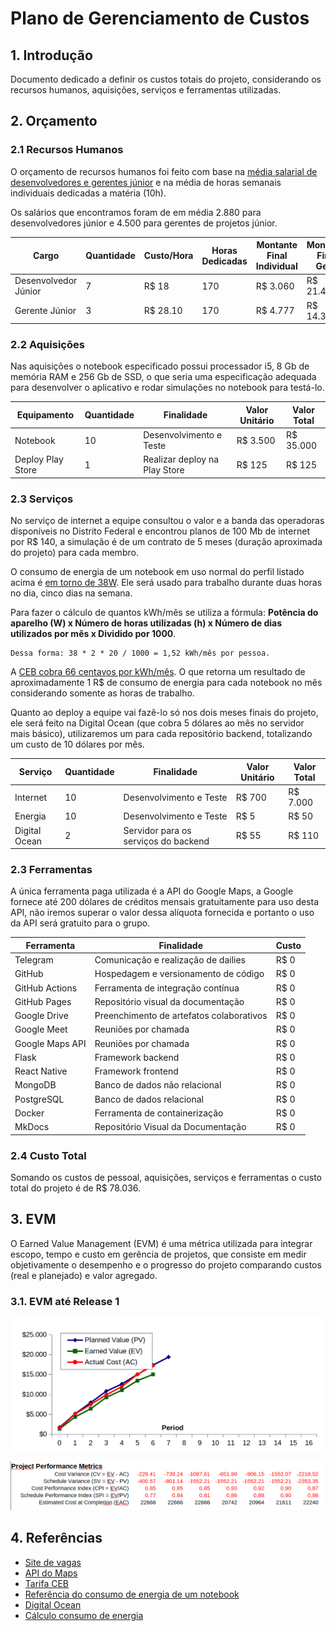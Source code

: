 # Plano de Gerenciamento de Custos

## 1. Introdução 
Documento dedicado a definir os custos totais do projeto, considerando os recursos humanos, aquisições, serviços e ferramentas utilizadas. 

## 2. Orçamento

### 2.1 Recursos Humanos
O orçamento de recursos humanos foi feito com base na [média salarial de desenvolvedores e gerentes júnior](https://www.glassdoor.com.br/) e na média de horas semanais individuais dedicadas a matéria (10h).

Os salários que encontramos foram de em média 2.880 para desenvolvedores júnior e 4.500 para gerentes de projetos júnior.

| Cargo | Quantidade | Custo/Hora | Horas Dedicadas | Montante Final Individual | Montante Final Geral |
|---|---|---|---|---|---|
| Desenvolvedor Júnior | 7 | R$ 18 | 170 | R$ 3.060 | R$ 21.420 | 
| Gerente Júnior | 3 | R$ 28.10 | 170 | R$ 4.777 | R$ 14.331 |

### 2.2 Aquisições
Nas aquisições o notebook especificado possui processador i5, 8 Gb de memória RAM e 256 Gb de SSD, o que seria uma especificação adequada para desenvolver o aplicativo e rodar simulações no notebook para testá-lo.

| Equipamento | Quantidade | Finalidade | Valor Unitário | Valor Total |
|---|---|---|---|---|
| Notebook | 10 | Desenvolvimento e Teste | R$ 3.500 | R$ 35.000 |
| Deploy Play Store | 1 | Realizar deploy na Play Store | R$ 125 | R$ 125 |

### 2.3 Serviços
No serviço de internet a equipe consultou o valor e a banda das operadoras disponíveis no Distrito Federal e encontrou planos de 100 Mb de internet por R$ 140, a simulação é de um contrato de 5 meses (duração aproximada do projeto) para cada membro.

O consumo de energia de um notebook em uso normal do perfil listado acima é [em torno de 38W](https://www.notebookcheck.net/Acer-Aspire-5-A515-54G-Review-Laptop-for-Casual-Gamers.459883.0.html#toc-emissions-energy-management). Ele será usado para trabalho durante duas horas no dia, cinco dias na semana.

Para fazer o cálculo de quantos kWh/mês se utiliza a fórmula: **Potência do aparelho (W) x Número de horas utilizadas (h) x Número de dias utilizados por mês x Dividido por 1000**. 
    
    Dessa forma: 38 * 2 * 20 / 1000 = 1,52 kWh/mês por pessoa. 
    
A [CEB cobra 66 centavos por kWh/mês](http://simuladortarifabranca.ceb.com.br/public/index/step-resultado/perfil/2). O que retorna um resultado de aproximadamente 1 R$ de consumo de energia para cada notebook no mês considerando somente as horas de trabalho. 

Quanto ao deploy a equipe vai fazê-lo só nos dois meses finais do projeto, ele será feito na Digital Ocean (que cobra 5 dólares ao mês no servidor mais básico), utilizaremos um para cada repositório backend, totalizando um custo de 10 dólares por mês.

| Serviço | Quantidade | Finalidade | Valor Unitário | Valor Total |
|---|---|---|---|---|
| Internet | 10 | Desenvolvimento e Teste | R$ 700 | R$ 7.000 |
| Energia | 10 | Desenvolvimento e Teste | R$ 5 | R$ 50 |
| Digital Ocean | 2 | Servidor para os serviços do backend | R$ 55 | R$ 110 |

### 2.3 Ferramentas
A única ferramenta paga utilizada é a API do Google Maps, a Google fornece até 200 dólares de créditos mensais gratuitamente para uso desta API, não iremos superar o valor dessa alíquota fornecida e portanto o uso da API será gratuito para o grupo.

| Ferramenta | Finalidade | Custo |
|---|---|---|
| Telegram | Comunicação e realização de dailies | R$ 0 |
| GitHub | Hospedagem e versionamento de código | R$ 0 |
| GitHub Actions | Ferramenta de integração contínua | R$ 0 |
| GitHub Pages | Repositório visual da documentação | R$ 0 |
| Google Drive | Preenchimento de artefatos colaborativos | R$ 0 |
| Google Meet | Reuniões por chamada | R$ 0 |
| Google Maps API | Reuniões por chamada | R$ 0 |
| Flask | Framework backend | R$ 0 |
| React Native | Framework frontend | R$ 0 |
| MongoDB | Banco de dados não relacional | R$ 0 |
| PostgreSQL | Banco de dados relacional | R$ 0 |
| Docker | Ferramenta de containerização | R$ 0 |
| MkDocs | Repositório Visual da Documentação | R$ 0 |

### 2.4 Custo Total
Somando os custos de pessoal, aquisições, serviços e ferramentas o custo total do projeto é de R$ 78.036.

## 3. EVM
O Earned Value Management (EVM) é uma métrica utilizada para integrar escopo, tempo e custo em gerência de projetos, que consiste em medir objetivamente o desempenho e o progresso do projeto comparando custos (real e planejado) e valor agregado. 

### 3.1. EVM até Release 1
![EVM R1](../images/costs/EVM-R1.png)

![Estatísticas EVM R1](../images/costs/Estatisticas-EVM-R1.png)

## 4. Referências
* [Site de vagas](https://www.glassdoor.com.br/)
* [API do Maps](https://cloud.google.com/maps-platform/pricing/)
* [Tarifa CEB](http://simuladortarifabranca.ceb.com.br/public/index/step-resultado/perfil/2http://simuladortarifabranca.ceb.com.br/public/index/step-resultado/perfil/2)
* [Referência do consumo de energia de um notebook](https://www.notebookcheck.net/Acer-Aspire-5-A515-54G-Review-Laptop-for-Casual-Gamers.459883.0.html#toc-emissions-energy-management)
* [Digital Ocean](https://www.digitalocean.com/pricing/calculator/)
* [Cálculo consumo de energia](https://www.magazineluiza.com.br/portaldalu/calcule-o-consumo-de-energia/5521)